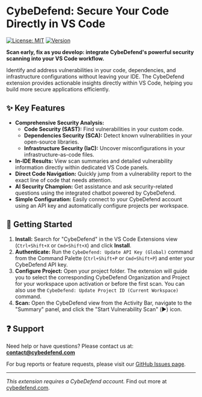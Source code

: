 # CybeDefend: Secure Your Code Directly in VS Code

[![License: MIT](https://img.shields.io/badge/License-MIT-yellow.svg)](https://github.com/CybeDefend/cybedefend-vscode/blob/main/LICENSE.md) 
[![Version](https://img.shields.io/visual-studio-marketplace/v/CybeDefend.cybedefend-vscode?label=Marketplace)](https://marketplace.visualstudio.com/items?itemName=CybeDefend.cybedefend-vscode)
<!-- Add build status badge later -->

**Scan early, fix as you develop: integrate CybeDefend's powerful security scanning into your VS Code workflow.**

Identify and address vulnerabilities in your code, dependencies, and infrastructure configurations without leaving your IDE. The CybeDefend extension provides actionable insights directly within VS Code, helping you build more secure applications efficiently.

## ✨ Key Features

*   **Comprehensive Security Analysis:**
    *   **Code Security (SAST):** Find vulnerabilities in your custom code.
    *   **Dependencies Security (SCA):** Detect known vulnerabilities in your open-source libraries.
    *   **Infrastructure Security (IaC):** Uncover misconfigurations in your infrastructure-as-code files.
*   **In-IDE Results:** View scan summaries and detailed vulnerability information directly within dedicated VS Code panels.
*   **Direct Code Navigation:** Quickly jump from a vulnerability report to the exact line of code that needs attention.
*   **AI Security Champion:** Get assistance and ask security-related questions using the integrated chatbot powered by CybeDefend.
*   **Simple Configuration:** Easily connect to your CybeDefend account using an API key and automatically configure projects per workspace.

## 🚀 Getting Started

1.  **Install:** Search for "CybeDefend" in the VS Code Extensions view (`Ctrl+Shift+X` or `Cmd+Shift+X`) and click **Install**.
2.  **Authenticate:** Run the `CybeDefend: Update API Key (Global)` command from the Command Palette (`Ctrl+Shift+P` or `Cmd+Shift+P`) and enter your CybeDefend API key.
3.  **Configure Project:** Open your project folder. The extension will guide you to select the corresponding CybeDefend Organization and Project for your workspace upon activation or before the first scan. You can also use the `CybeDefend: Update Project ID (Current Workspace)` command.
4.  **Scan:** Open the CybeDefend view from the Activity Bar, navigate to the "Summary" panel, and click the "Start Vulnerability Scan" (▶️) icon.

## ❓ Support

Need help or have questions? Please contact us at: **contact@cybedefend.com**

For bug reports or feature requests, please visit our [GitHub Issues page](https://github.com/CybeDefend/cybedefend-vscode/issues).

---

*This extension requires a CybeDefend account.* Find out more at [cybedefend.com](https://cybedefend.com/).
